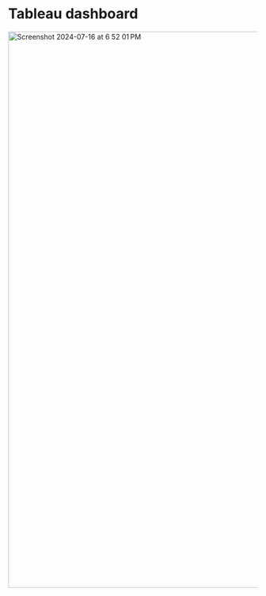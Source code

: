 # Tableau dashboard 

<img width="1123" alt="Screenshot 2024-07-16 at 6 52 01 PM" src="https://github.com/user-attachments/assets/893668fd-3582-4150-af06-668f2cf8ff8b">

